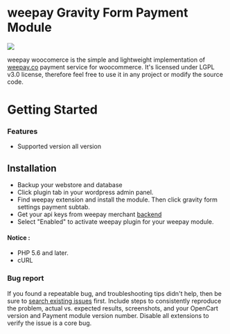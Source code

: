 # weepay Gravity Form Payment Module
![](https://service.weepay.co/form/normal.svg)

weepay woocomerce is the simple and lightweight implementation of [weepay.co](https://www.weepay.co) payment service for woocommerce. It's licensed under LGPL v3.0 license, therefore feel free to use it in any project or modify the source code.

# Getting Started


  ### Features
  
  - Supported version  all version



## Installation
* Backup your webstore and database
* Click plugin tab  in your wordpress admin panel.
* Find weepay extension and install the module. Then click gravity form settings payment subtab.
* Get your api keys from weepay merchant [backend](https://www.pos.weepay.co/)
* Select "Enabled" to activate weepay plugin for your weepay module.


#### Notice :
* PHP 5.6 and later.
* cURL

### Bug report

If you found a repeatable bug, and troubleshooting tips didn't help, then be sure to [search existing issues](https://github.com/weepay/gravity-form-weepay/issues) first. Include steps to consistently reproduce the problem, actual vs. expected results, screenshots, and your OpenCart version and Payment module version number. Disable all extensions to verify the issue is a core bug.
